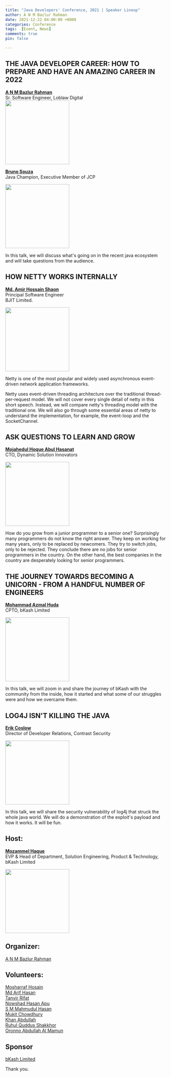 ```yaml
---
title: "Java Developers' Conference, 2021 | Speaker Lineup"
author: A N M Bazlur Rahman
date: 2021-12-22 04:00:00 +0000
categories: Conference 
tags:  [Event, News]
comments: true
pin: false

---
```


## THE JAVA DEVELOPER CAREER: HOW TO PREPARE AND HAVE AN AMAZING CAREER IN 2022
**[A N M Bazlur Rahman](https://www.linkedin.com/in/bazlur/)**\
Sr. Software Engineer, Loblaw Digital\
<img src="https://scontent.fybz2-2.fna.fbcdn.net/v/t39.30808-6/270036953_10224233765505593_1602994417077110033_n.jpg?_nc_cat=105&ccb=1-5&_nc_sid=b9115d&_nc_ohc=6BNDFPpdF68AX96-GUc&_nc_ht=scontent.fybz2-2.fna&oh=00_AT96jzYYQ9iMbpiC0ST0LH4iJ09OvqLVtmVQxVoox5CHYg&oe=61D039D6" width="200"/>

**[Bruno Souza](https://www.linkedin.com/in/brjavaman/)**\
Java Champion, Executive Member of JCP

<img src="https://scontent-ort2-2.xx.fbcdn.net/v/t39.30808-6/270155956_10224233765745599_8507194198212999551_n.jpg?_nc_cat=111&ccb=1-5&_nc_sid=b9115d&_nc_ohc=8BG6uyEc6mQAX8ypOvK&_nc_ht=scontent-ort2-2.xx&oh=00_AT_kb1wyDQ_sbGeQFU3lP70mwOizvx_h-OjAU7AI5ioW3Q&oe=61CFB78F" width="200"/>


In this talk, we will discuss what's going on in the recent java ecosystem and will take questions from the audience. 

## HOW NETTY WORKS INTERNALLY
**[Md. Amir Hossain Shaon](https://www.facebook.com/shaon010)**\
Principal Software Engineer\
BJIT Limited.

<img src="https://scontent.fybz2-2.fna.fbcdn.net/v/t39.30808-6/270772931_10224233267333139_4552916669774000673_n.jpg?_nc_cat=105&ccb=1-5&_nc_sid=b9115d&_nc_ohc=XSPntGvLxEkAX8cQ960&_nc_ht=scontent.fybz2-2.fna&oh=00_AT-WVglv1uIVEIafmWLTwZ0NGhXvrdSzA5BoQnsUvgoFsQ&oe=61CF8088" width="200"/>


Netty is one of the most popular and widely used asynchronous event-driven network application frameworks.

Netty uses event-driven threading architecture over the traditional thread-per-request model. We will not cover every single detail of netty in this short speech. Instead, we will compare netty's threading model with the traditional one. We will also go through some essential areas of netty to understand the implementation, for example, the event-loop and the SocketChannel.

## ASK QUESTIONS TO LEARN AND GROW
**[Mojahedul Hoque Abul Hasanat](https://www.linkedin.com/in/mojahedul/)**\
CTO, Dynamic Solution Innovators 

<img src="https://scontent.fybz2-1.fna.fbcdn.net/v/t39.30808-6/270294378_10224233267613146_3027368146439025256_n.jpg?_nc_cat=101&ccb=1-5&_nc_sid=b9115d&_nc_ohc=oBYTIsGwHo8AX8ajMmd&_nc_ht=scontent.fybz2-1.fna&oh=00_AT-uSsYHTLW_1YrTEU4spkdTHt3rtjvWUXmJsbWvekcwsw&oe=61D09C13" width="200"/>

 
How do you grow from a junior programmer to a senior one? Surprisingly many programmers do not know the right answer. They keep on working for many years, only to be replaced by newcomers. They try to switch jobs, only to be rejected. They conclude there are no jobs for senior programmers in the country. On the other hand, the best companies in the country are desperately looking for senior programmers.

## THE JOURNEY TOWARDS BECOMING A UNICORN - FROM A HANDFUL NUMBER OF ENGINEERS
**[Mohammad Azmal Huda](https://www.linkedin.com/in/mohammad-azmal-huda/)**\
CPTO, bKash Limited 

<img src="https://scontent.fybz2-1.fna.fbcdn.net/v/t39.30808-6/270130480_10224233267373140_6367798125423916309_n.jpg?_nc_cat=110&ccb=1-5&_nc_sid=b9115d&_nc_ohc=wKZxc9BIkwEAX_0ozeh&tn=v-9Z39jPauJCjIji&_nc_ht=scontent.fybz2-1.fna&oh=00_AT88GN5PoIXle3jyL_wt0ZSnk5Uxmrwyv1DY-AhiOsmwgA&oe=61CF3EB5" width="200"/>


In this talk, we will zoom in and share the journey of bKash with the community from the inside, how it started and what some of our struggles were and how we overcame them. 

## LOG4J ISN'T KILLING THE JAVA
**[Erik Coslow](https://www.linkedin.com/in/costlow/)**\
Director of Developer Relations, Contrast Security

<img src="https://scontent.fybz2-2.fna.fbcdn.net/v/t39.30808-6/270744017_10224233268373165_8980805688499434040_n.jpg?_nc_cat=106&ccb=1-5&_nc_sid=b9115d&_nc_ohc=alV2PNfpYd0AX9wT-eI&tn=v-9Z39jPauJCjIji&_nc_ht=scontent.fybz2-2.fna&oh=00_AT9BTzqaUkw__h74Q-CgaeUcMz8tMVL1CJarv4sQMxum4Q&oe=61CFCC18" width="200"/>


In this talk, we will share the security vulnerability of log4j that struck the whole java world. We will do a demonstration of the exploit's payload and how it works. It will be fun.   

## Host:  
**[Mozammel Haque](https://www.linkedin.com/in/mozammel/)**\
EVP & Head of Department, Solution Engineering, Product & Technology, bKash Limited

<img src="https://scontent.fybz2-2.fna.fbcdn.net/v/t39.30808-6/270110230_10224233268573170_352501843269050610_n.jpg?_nc_cat=105&ccb=1-5&_nc_sid=b9115d&_nc_ohc=LW70cT0UefcAX8l4IOP&_nc_ht=scontent.fybz2-2.fna&oh=00_AT9G1TCRAOa5fB6jwIYlYKFyg8cdKGcj0vO5HyOC1MQ85g&oe=61D0519F" width="200"/>

## Organizer:  
[A N M Bazlur Rahman](https://twitter.com/bazlur_rahman)

## Volunteers:

[Mosharraf Hosain](https://www.linkedin.com/in/mh0s41n/)\
[Md Arif Hasan](https://www.linkedin.com/in/md-arif-hasan-csca%E2%84%A2-28a9801a3/)\
[Tanvir Rifat](https://www.facebook.com/Tanvir.nis)\
[Nowshad Hasan Apu](https://www.linkedin.com/in/md-nowshad-hasan/)\
[S M Mahmudul Hasan](https://www.linkedin.com/in/s-m-mahmudul-hasan-a6bb0626/)\
[Mukit Chowdhury](https://www.linkedin.com/in/mukit-chowdhury-492a94125/)\
[Khan Abdullah](https://www.linkedin.com/in/cmabdullah/)\
[Ruhul Quddus Shakkhor](https://www.linkedin.com/in/shakkhor/)\
[Oronno Abdullah Al Mamun](https://www.linkedin.com/in/oronno/)

## Sponsor 
[bKash Limited](https://www.bkash.com/)

Thank you. 

